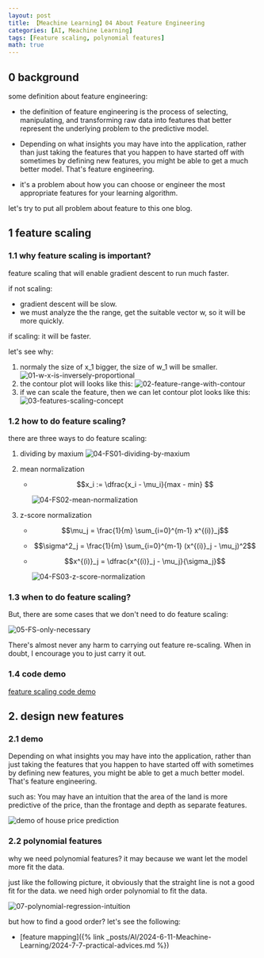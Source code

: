 ```yaml
---
layout: post
title: 【Meachine Learning】04 About Feature Engineering
categories: [AI, Meachine Learning]
tags: [Feature scaling, polynomial features]
math: true
---
```


## 0 background

some definition about feature engineering:

- the definition of feature engineering is the process of selecting, manipulating, and transforming raw data into features that better represent the underlying problem to the predictive model.

- Depending on what insights you may have into the application, rather than just taking the features that you happen to have started off with sometimes by defining new features, you might be able to get a much better model. That's feature engineering.

- it's a problem about how you can choose or engineer the most appropriate features for your learning algorithm.

let's try to put all problem about feature to this one blog.

## 1 feature scaling

### 1.1 why feature scaling is important?

feature scaling that will enable gradient descent to run much faster.

if not scaling:

- gradient descent will be slow.
- we must analyze the the range, get the suitable vector w, so it will be more quickly.

if scaling: it will be faster.

let's see why:

1. normaly the size of x_1 bigger, the size of w_1 will be smaller.
   ![01-w-x-is-inversely-proportional](/assets/images/meachine-learning/feature-engineering/01-w-x-is-inversely-proportional.png)
2. the contour plot will looks like this:
   ![02-feature-range-with-contour](/assets/images/meachine-learning/feature-engineering/02-feature-range-with-contour.png)
3. if we can scale the feature, then we can let contour plot looks like this:
   ![03-features-scaling-concept](/assets/images/meachine-learning/feature-engineering/03-features-scaling-concept.png)

### 1.2 how to do feature scaling?

there are three ways to do feature scaling:

1. dividing by maxium
   ![04-FS01-dividing-by-maxium](/assets/images/meachine-learning/feature-engineering/04-FS01-dividing-by-maxium.png)
2. mean normalization

   - $$x_i := \dfrac{x_i - \mu_i}{max - min} $$

     ![04-FS02-mean-normalization](/assets/images/meachine-learning/feature-engineering/04-FS02-mean-normalization.png)

3. z-score normalization

   - $$\mu_j = \frac{1}{m} \sum_{i=0}^{m-1} x^{(i)}_j$$
   - $$\sigma^2_j = \frac{1}{m} \sum_{i=0}^{m-1} (x^{(i)}_j - \mu_j)^2$$
   - $$x^{(i)}_j = \dfrac{x^{(i)}_j - \mu_j}{\sigma_j}$$

     ![04-FS03-z-score-normalization](/assets/images/meachine-learning/feature-engineering/04-FS03-z-score-normalization.png)

### 1.3 when to do feature scaling?

But, there are some cases that we don't need to do feature scaling:

![05-FS-only-necessary](/assets/images/meachine-learning/feature-engineering/05-FS-only-necessary.png)

There's almost never any harm to carrying out feature re-scaling. When in doubt, I encourage you to just carry it out.

### 1.4 code demo

[feature scaling code demo](https://github.com/yc913344706/ai-code/blob/main/FeatureEngineer/FeatureScaling.ipynb)

## 2. design new features

### 2.1 demo

Depending on what insights you may have into the application, rather than just taking the features that you happen to have started off with sometimes by defining new features, you might be able to get a much better model. That's feature engineering.

such as: You may have an intuition that the area of the land is more predictive of the price, than the frontage and depth as separate features.

![demo of house price prediction](/assets/images/meachine-learning/feature-engineering/06-design-new-feature-demo1.png)

### 2.2 polynomial features

why we need polynomial features? it may because we want let the model more fit the data.

just like the following picture, it obviously that the straight line is not a good fit for the data. we need high order polynomial to fit the data.

![07-polynomial-regression-intuition](/assets/images/meachine-learning/feature-engineering/07-polynomial-regression-intuition.png)

but how to find a good order? let's see the following:

- [feature mapping]({% link _posts/AI/2024-6-11-Meachine-Learning/2024-7-7-practical-advices.md %})
